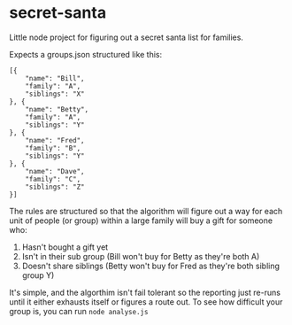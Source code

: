 # secret-santa

Little node project for figuring out a secret santa list for families.

Expects a groups.json structured like this:
```
[{
    "name": "Bill",
    "family": "A",
    "siblings": "X"
}, {
    "name": "Betty",
    "family": "A",
    "siblings": "Y"
}, {
    "name": "Fred",
    "family": "B",
    "siblings": "Y"
}, {
    "name": "Dave",
    "family": "C",
    "siblings": "Z"
}]
```

The rules are structured so that the algorithm will figure out a way for each unit of people (or group) within a large family will buy a gift for someone who:
  1. Hasn't bought a gift yet
  2. Isn't in their sub group (Bill won't buy for Betty as they're both A) 
  3. Doesn't share siblings (Betty won't buy for Fred as they're both sibling group Y)
  
It's simple, and the algorthim isn't fail tolerant so the reporting just re-runs until it either exhausts itself or figures a route out. To see how difficult your group is, you can run `node analyse.js`
